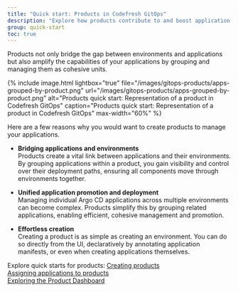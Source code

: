 ```yaml
---
title: "Quick start: Products in Codefresh GitOps"
description: "Explore how products contribute to and boost application promotion and deployment"
group: quick-start
toc: true
---
```



Products not only bridge the gap between environments and applications but also amplify the capabilities of your applications by grouping and managing them as cohesive units.

{% include 
	image.html 
	lightbox="true" 
	file="/images/gitops-products/apps-grouped-by-product.png" 
	url="/images/gitops-products/apps-grouped-by-product.png" 
	alt="Products quick start: Representation of a product in Codefresh GitOps" 
	caption="Products quick start: Representation of a product in Codefresh GitOps"
  max-width="60%" 
%} 

Here are a few reasons why you would want to create products to manage your applications.



* **Bridging applications and environments**  
  Products create a vital link between applications and their environments. By grouping applications within a product, you gain visibility and control over their deployment paths, ensuring all components move through environments together.


* **Unified application promotion and deployment**  
  Managing individual Argo CD applications across multiple environments can become complex. Products simplify this by grouping related applications, enabling efficient, cohesive management and promotion.


* **Effortless creation**  
  Creating a product is as simple as creating an environment. You can do so directly from the UI, declaratively by annotating application manifests, or even when creating applications themselves.


Explore quick starts for products:
[Creating products]({{site.baseurl}}/docs/gitops-quick-start/products/quick-start-product-create/)  
[Assigning applications to products]({{site.baseurl}}/docs/gitops-quick-start/products/quick-start-product-assign-apps/)   
[Exploring the Product Dashboard ]({{site.baseurl}}/docs/gitops-quick-start/products/quick-start-product-dashboard/)  

















